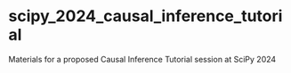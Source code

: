 # scipy_2024_causal_inference_tutorial
Materials for a proposed Causal Inference Tutorial session at SciPy 2024 
